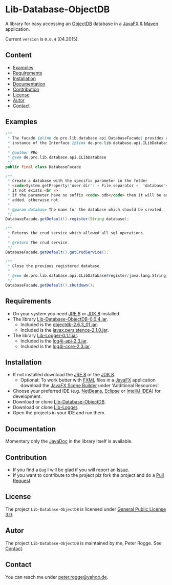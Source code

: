 Lib-Database-ObjectDB
=====================

A library for easy accessing an [ObjectDB] database in a [JavaFX] &amp; [Maven] application.

Current `version` is `0.0.4` (04.2015).



Content
-------

* [Examples](#Examples)
* [Requirements](#Requirements)
* [Installation](#Installation)
* [Documentation](#Documentation)
* [Contribution](#Contribution)
* [License](#License)
* [Autor](#Autor)
* [Contact](#Contact)



Examples<a name="Examples" />
-------

```java
/**
 * The facade {@link de.pro.lib.database.api.DatabaseFacade} provides a singleton
 * instance of the Interface {@link de.pro.lib.database.api.ILibDatabase}.
 *
 * @author PRo
 * @see de.pro.lib.database.api.ILibDatabase
 */
public final class DatabaseFacade
```

```java
/**
 * Create a database with the specific parameter in the folder
 * <code>System.getProperty("user.dir") + File.separator +  "database"</code> if
 * it not exists.<br />
 * If the parameter have no suffix <code>.odb</code> then it will be automatically
 * added, otherwise not.
 * 
 * @param database The name for the database which should be created.
 */
DatabaseFacade.getDefault().register(String database);
```

```java
/**
 * Returns the crud service which allowed all sql operations.
 * 
 * @return The crud service.
 */
DatabaseFacade.getDefault().getCrudService();
```

```java
/**
 * Close the previous registered database.
 * 
 * @see de.pro.lib.database.api.ILibDatabase#register(java.lang.String)
 */
DatabaseFacade.getDefault().shutdown();
```



Requirements<a name="Requirements" />
------------

* On your system you need [JRE 8] or [JDK 8] installed.
* The library [Lib-Database-ObjectDB-0.0.4.jar](#Installation).
  * Included is the [objectdb-2.6.3_01.jar].
  * Included is the [javax.persistence-2.1.0.jar].
* The library [Lib-Logger-0.1.1.jar](#Installation).
  * Included is the [log4j-api-2.3.jar].
  * Included is the [log4j-core-2.3.jar].


Installation<a name="Installation" />
------------

* If not installed download the [JRE 8] or the [JDK 8].
  * Optional: To work better with [FXML] files in a [JavaFX] application download the [JavaFX Scene Builder] under 'Additional Resources'.
* Choose your preferred IDE (e.g. [NetBeans], [Eclipse] or [IntelliJ IDEA]) for development.
* Download or clone [Lib-Database-ObjectDB].
* Download or clone [Lib-Logger].
* Open the projects in your IDE and run them.



Documentation<a name="Documentation" />
-------------

Momentary only the [JavaDoc] in the library itself is available.



Contribution<a name="Contribution" />
------------

* If you find a `Bug` I will be glad if you will report an [Issue].
* If you want to contribute to the project plz fork the project and do a [Pull Request].



License<a name="License" />
-------

The project `Lib-Database-ObjectDB` is licensed under [General Public License 3.0].



Autor<a name="Autor" />
-----

The project `Lib-Database-ObjectDB` is maintained by me, Peter Rogge. See [Contact](#Contact).



Contact<a name="Contact" />
-------

You can reach me under <peter.rogge@yahoo.de>.



[//]: # (Links)
[Eclipse]:https://www.eclipse.org/
[FXML]:http://docs.oracle.com/javafx/2/fxml_get_started/jfxpub-fxml_get_started.htm
[General Public License 3.0]:http://www.gnu.org/licenses/gpl-3.0.en.html
[IntelliJ IDEA]:http://www.jetbrains.com/idea/
[Issue]:https://github.com/Naoghuman/lib-database-objectdb/issues
[JavaDoc]:http://www.oracle.com/technetwork/java/javase/documentation/index-jsp-135444.html
[JavaFX]:http://docs.oracle.com/javase/8/javase-clienttechnologies.htm
[JavaFX Scene Builder]:http://www.oracle.com/technetwork/java/javase/downloads/index.html
[javax.persistence-2.1.0.jar]:http://search.maven.org/#search|gav|1|g%3A%22org.datanucleus%22%20AND%20a%3A%22javax.persistence%22
[JDK 8]:http://www.oracle.com/technetwork/java/javase/downloads/jdk8-downloads-2133151.html
[JRE 8]:http://www.oracle.com/technetwork/java/javase/downloads/jre8-downloads-2133155.html
[Lib-Database-ObjectDB]:https://github.com/Naoghuman/lib-database-objectdb
[Lib-Logger]:https://github.com/Naoghuman/lib-logger
[log4j-api-2.3.jar]:https://logging.apache.org/log4j/2.0/log4j-web/dependencies.html
[log4j-core-2.3.jar]:https://logging.apache.org/log4j/2.0/log4j-web/dependencies.html
[Maven]:http://maven.apache.org/
[NetBeans]:https://netbeans.org/
[ObjectDB]:http://www.objectdb.com/
[objectdb-2.6.3_01.jar]:http://www.objectdb.com/object/db/database/download
[Pull Request]:https://help.github.com/articles/using-pull-requests


